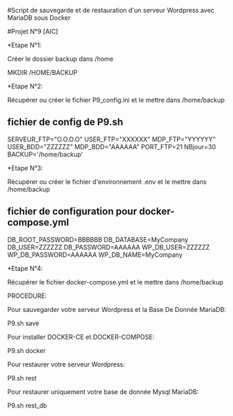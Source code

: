 #Script de sauvegarde et de restauration d'un serveur Wordpress avec MariaDB sous Docker

#Projet N°9 [AIC]

*Etape N°1:  

Créer le dossier backup dans /home

MKDIR /HOME/BACKUP

*Etape N°2:

Récupérer ou créer le fichier P9_config.ini et le mettre dans /home/backup

## fichier de config de P9.sh

SERVEUR_FTP="O.O.O.O"
USER_FTP="XXXXXX"
MDP_FTP="YYYYYY"
USER_BDD="ZZZZZZ"
MDP_BDD="AAAAAA"
PORT_FTP=21
NBjour=30
BACKUP='/home/backup'

*Etape N°3:

Récupérer ou créer le fichier d'environnement .env et le mettre dans /home/backup

## fichier de configuration pour docker-compose.yml

DB_ROOT_PASSWORD=BBBBBB
DB_DATABASE=MyCompany
DB_USER=ZZZZZZ
DB_PASSWORD=AAAAAA
WP_DB_USER=ZZZZZZ
WP_DB_PASSWORD=AAAAAA
WP_DB_NAME=MyCompany

*Etape N°4:

Récupérer le fichier docker-compose.yml et le mettre dans /home/backup

PROCEDURE:

Pour sauvegarder votre serveur Wordpress et la Base De Donnée MariaDB: 

P9.sh save

Pour installer DOCKER-CE et DOCKER-COMPOSE: 

P9.sh docker

Pour restaurer votre serveur Wordpress: 

P9.sh rest

Pour restaurer uniquement votre base de donnée Mysql MariaDB: 

P9.sh rest_db

